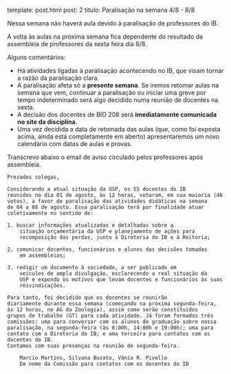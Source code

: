 template: post.html
post: 2
titulo: Paralisação na semana 4/8 - 8/8

Nessa semana não haverá aula devido à paralisação de professores do IB.

A volta às aulas na próxima semana fica dependente do resultado da
assembleia de professores da sexta feira dia 8/8.

Alguns comentários:

- Há atividades ligadas à paralisação acontecendo no IB, que visam
tornar a razão da paralisação clara.
- A paralisação afeta só a __presente semana__. Se iremos retomar aulas
na semana que vem, continuar a paralisação ou iniciar uma greve por
tempo indeterminado será algo decidido numa reunião de docentes na
sexta.
- A decisão dos docentes de BIO 208 será __imediatamente comunicada no site da disciplina__.
- Uma vez decidida a data de retomada das aulas (que, como foi exposta
acima, ainda está completamente em aberto) apresentaremos um novo
calendário com datas de aulas e provas.

Transcrevo abaixo o email de aviso circulado pelos professores após assembleia.

    Prezados colegas,

    Considerando a atual situação da USP, os 55 docentes do IB
    reunidos no dia 01 de agosto, às 12 horas, votaram, em sua maioria (46
    votos), a favor de paralisação das atividades didáticas na semana
    de 04 a 08 de agosto. Essa paralisação terá por finalidade atuar
    coletivamente no sentido de:

    1. buscar informações atualizadas e detalhadas sobre a
        situação orçamentária da USP e planejamento de ações para
        recomposição das perdas, junto à Diretoria do IB e à Reitoria;

    2. comunicar docentes, funcionários e alunos das decisões tomadas
        em assembleias;

    3. redigir um documento à sociedade, a ser publicado em
        veículos de ampla divulgação, esclarecendo a real situação da
        USP e expondo os motivos que levam docentes e funcionários às suas
        reivindicações.

    Para tanto, foi decidido que os docentes se reunirão
    diariamente durante essa semana (começando na próxima segunda-feira,
    às 12 horas, no AG da Zoologia), assim como serão constituídos
    grupos de trabalho (GT) para cada atividade. Já foram formados três
    comissões: uma para conversar com os alunos de graduação sobre nossa
    paralisação, na segunda-feira (às 8:00h, 14:00h e 19:00h); uma para
    contato com a Diretoria do IB; e uma terceira para contatos com os
    docentes do IB.
    Contamos com suas presenças na reunião de segunda-feira.

        Marcio Martins, Silvana Buzato, Vânia R. Pivello
        Em nome da Comissão para contatos com os docentes do IB
